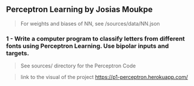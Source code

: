 ## Perceptron Learning by Josias Moukpe
> For weights and biases of NN, see /sources/data/NN.json

### 1 - Write a computer program to classify letters from different fonts using Perceptron Learning. Use bipolar inputs and targets.

> See sources/ directory for the Perceptron Code

> link to the visual of the project https://p1-perceptron.herokuapp.com/

